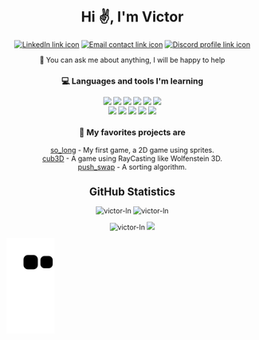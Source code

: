 <div align="center">
  <h1>Hi ✌️, I'm Victor</h1>

  <p>
    <a href="https://br.linkedin.com/in/victor-nunes-dev" target="_blank"><img alt="LinkedIn link icon" src="https://img.shields.io/badge/LinkedIn-0077B5?style=for-the-badge&logo=linkedin&logoColor=white" /></a>
    <a href="mailto:vlima-nu@student.42sp.org.br"><img alt="Email contact link icon" src="https://img.shields.io/badge/Gmail-D14836?style=for-the-badge&logo=gmail&logoColor=white" /></a>
    <a href="https://discordapp.com/users/823694721024131092" target="_blank"><img alt="Discord profile link icon" src="https://img.shields.io/badge/Discord-5865F2?style=for-the-badge&logo=discord&logoColor=white" /></a>
  </p>
  <p>
    💬 You can ask me about anything, I will be happy to help
  </p>

### 💻 Languages and tools I'm learning
  <p>
    <img src="https://img.shields.io/badge/C-00599C?style=for-the-badge&logo=c&logoColor=white" />
    <img src="https://img.shields.io/badge/C%2B%2B-00599C?style=for-the-badge&logo=c%2B%2B&logoColor=white" />
    <img src="https://img.shields.io/badge/CSS3-1572B6?style=for-the-badge&logo=css3&logoColor=white" />
    <img src="https://img.shields.io/badge/HTML5-E34F26?style=for-the-badge&logo=html5&logoColor=white" />
    <img src="https://img.shields.io/badge/JavaScript-323330?style=for-the-badge&logo=javascript&logoColor=F7DF1E" />
    <img src="https://img.shields.io/badge/Express.js-000000?style=for-the-badge&logo=express&logoColor=white" />
    <br />
    <img src="https://img.shields.io/badge/AngularJS-E23237?style=for-the-badge&logo=angularjs&logoColor=white" />
    <img src="https://img.shields.io/badge/docker-%230db7ed.svg?style=for-the-badge&logo=docker&logoColor=white" />
    <img src="https://img.shields.io/badge/postgres-%23316192.svg?style=for-the-badge&logo=postgresql&logoColor=white" />
    <img src="https://img.shields.io/badge/nginx-%23009639.svg?style=for-the-badge&logo=nginx&logoColor=white" />
    <img src="https://img.shields.io/badge/.NET-5C2D91?style=for-the-badge&logo=.net&logoColor=white" />
  </p>
  
### 💫 My favorites projects are
  <p>
    <a href="https://github.com/victor-ln/42-so_long" target="_blank"> so_long</a> - My first game, a 2D game using sprites. <br />
    <a href="https://github.com/victor-ln/42-cub3D" target="_blank"> cub3D</a>  - A game using RayCasting like Wolfenstein 3D. <br />
    <a href="https://github.com/victor-ln/42-push_swap" target="_blank"> push_swap</a> - A sorting algorithm.
  </p>

  <h2>GitHub Statistics</h2>
  <p>
    <img src="https://github-readme-stats.vercel.app/api?username=victor-ln&show_icons=true&locale=en&theme=dracula&hide_border=true" alt="victor-ln" />
    <img src="https://github-readme-stats.vercel.app/api/top-langs?username=victor-ln&locale=en&layout=compact&theme=dracula&hide_border=true" alt="victor-ln"/>
  </p>
  <p>
    <img src="https://komarev.com/ghpvc/?username=victor-ln&label=Profile%20views&color=0e75b6&style=flat" alt="victor-ln" />
    <img src="https://img.shields.io/github/followers/victor-ln?color=green&amp;logo=github&amp;style=flat-square" style="max-width: 100%;">
  </p>
</div>

![snake gif](https://github.com/victor-ln/victor-ln/blob/output/github-contribution-grid-snake.svg)
